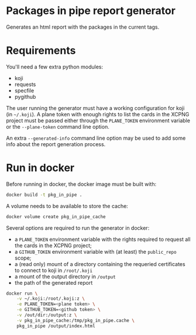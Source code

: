 # Packages in pipe report generator

Generates an html report with the packages in the current tags.

# Requirements

You'll need a few extra python modules:
* koji
* requests
* specfile
* pygithub

The user running the generator must have a working configuration for koji (in `~/.koji`).
A plane token with enough rights to list the cards in the XCPNG project must be passed either through the `PLANE_TOKEN` 
environment variable or the `--plane-token` command line option.

An extra `--generated-info` command line option may be used to add some info about the report generation process.
 
# Run in docker

Before running in docker, the docker image must be built with:

```sh
docker build -t pkg_in_pipe .
```

A volume needs to be available to store the cache:

```sh
docker volume create pkg_in_pipe_cache
```

Several options are required to run the generator in docker:

* a `PLANE_TOKEN` environment variable with the rights required to request all the cards in the XCPNG project;
* a `GITHUB_TOKEN` environment variable with (at least) the `public_repo` scope;
* a (read only) mount of a directory containing the requeried certificates to connect to koji in `/root/.koji`
* a mount of the output directory in `/output`
* the path of the generated report

```sh
docker run \
    -v ~/.koji:/root/.koji:z \
    -e PLANE_TOKEN=<plane token> \
    -e GITHUB_TOKEN=<github token> \
    -v /out/dir:/output:z \
    -v pkg_in_pipe_cache:/tmp/pkg_in_pipe.cache \
    pkg_in_pipe /output/index.html
```
